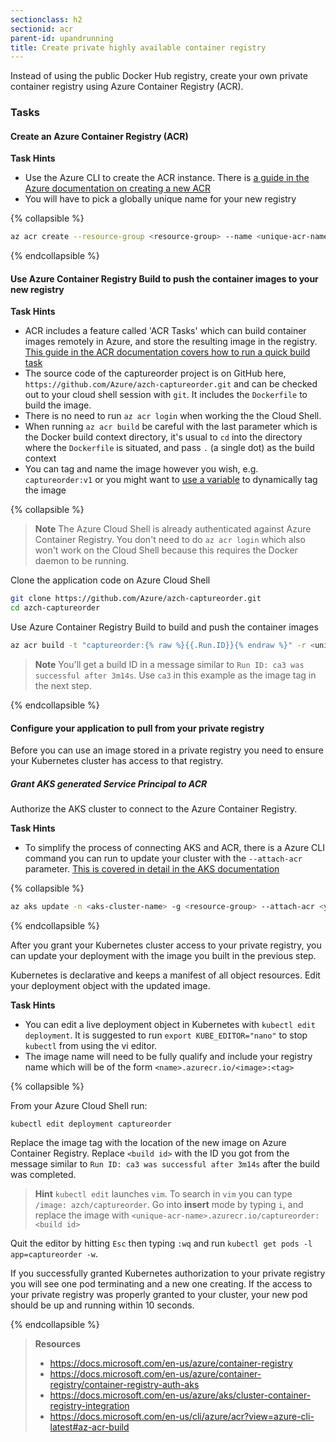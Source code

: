 ```yaml
---
sectionclass: h2
sectionid: acr
parent-id: upandrunning
title: Create private highly available container registry 
---
```


Instead of using the public Docker Hub registry, create your own private container registry using Azure Container Registry (ACR).

### Tasks


#### Create an Azure Container Registry (ACR)

**Task Hints**
* Use the Azure CLI to create the ACR instance. There is [a guide in the Azure documentation on creating a new ACR](https://docs.microsoft.com/en-us/azure/container-registry/container-registry-get-started-azure-cli)
* You will have to pick a globally unique name for your new registry

{% collapsible %}

```sh
az acr create --resource-group <resource-group> --name <unique-acr-name> --sku Standard --location eastus
```

{% endcollapsible %}

#### Use Azure Container Registry Build to push the container images to your new registry

**Task Hints**
* ACR includes a feature called 'ACR Tasks' which can build container images remotely in Azure, and store the resulting image in the registry. [This guide in the ACR documentation covers how to run a quick build task](https://docs.microsoft.com/en-us/azure/container-registry/container-registry-tutorial-quick-task#build-in-azure-with-acr-tasks)
* The source code of the captureorder project is on GitHub here, `https://github.com/Azure/azch-captureorder.git` and can be checked out to your cloud shell session with `git`. It includes the `Dockerfile` to build the image.
* There is no need to run `az acr login` when working the the Cloud Shell.
* When running `az acr build` be careful with the last parameter which is the Docker build context directory, it's usual to `cd` into the directory where the `Dockerfile` is situated, and pass `.` (a single dot) as the build context
* You can tag and name the image however you wish, e.g. `captureorder:v1` or you might want to [use a variable](https://docs.microsoft.com/en-us/azure/container-registry/container-registry-tasks-reference-yaml#run-variables) to dynamically tag the image
  
{% collapsible %}

> **Note** The Azure Cloud Shell is already authenticated against Azure Container Registry. You don't need to do `az acr login` which also won't work on the Cloud Shell because this requires the Docker daemon to be running.

Clone the application code on Azure Cloud Shell

```sh
git clone https://github.com/Azure/azch-captureorder.git
cd azch-captureorder
```

Use Azure Container Registry Build to build and push the container images

```sh
az acr build -t "captureorder:{% raw %}{{.Run.ID}}{% endraw %}" -r <unique-acr-name> .
```

> **Note** You'll get a build ID in a message similar to ``Run ID: ca3 was successful after 3m14s``. Use `ca3` in this example as the image tag in the next step.

{% endcollapsible %}

#### Configure your application to pull from your private registry

Before you can use an image stored in a private registry you need to ensure your Kubernetes cluster has access to that registry. 

##### Grant AKS generated Service Principal to ACR

Authorize the AKS cluster to connect to the Azure Container Registry.

**Task Hints**
* To simplify the process of connecting AKS and ACR, there is a Azure CLI command you can run to update your cluster with the `--attach-acr` parameter. [This is covered in detail in the AKS documentation](https://docs.microsoft.com/en-us/azure/aks/cluster-container-registry-integration#configure-acr-integration-for-existing-aks-clusters)

{% collapsible %}

```sh
az aks update -n <aks-cluster-name> -g <resource-group> --attach-acr <your-acr-name>
```

{% endcollapsible %}

After you grant your Kubernetes cluster access to your private registry, you can update your deployment with the image you built in the previous step.

Kubernetes is declarative and keeps a manifest of all object resources. Edit your deployment object with the updated image.

**Task Hints**
* You can edit a live deployment object in Kubernetes with `kubectl edit deployment`. It is suggested to run `export KUBE_EDITOR="nano"` to stop `kubectl` from using the vi editor.
* The image name will need to be fully qualify and include your registry name which will be of the form `<name>.azurecr.io/<image>:<tag>`

{% collapsible %}

From your Azure Cloud Shell run:

`kubectl edit deployment captureorder`

Replace the image tag with the location of the new image on Azure Container Registry. Replace `<build id>` with the ID you got from the message similar to ``Run ID: ca3 was successful after 3m14s`` after the build was completed.

> **Hint** `kubectl edit` launches `vim`. To search in `vim` you can type `/image: azch/captureorder`. Go into **insert** mode by typing `i`, and replace the image with `<unique-acr-name>.azurecr.io/captureorder:<build id>`

Quit the editor by hitting `Esc` then typing `:wq` and run `kubectl get pods -l app=captureorder -w`.

If you successfully granted Kubernetes authorization to your private registry you will see one pod terminating and a new one creating. If the access to your private registry was properly granted to your cluster, your new pod should be up and running within 10 seconds.

{% endcollapsible %}

> **Resources**
> * <https://docs.microsoft.com/en-us/azure/container-registry>
> * <https://docs.microsoft.com/en-us/azure/container-registry/container-registry-auth-aks>
> * <https://docs.microsoft.com/en-us/azure/aks/cluster-container-registry-integration>
> * <https://docs.microsoft.com/en-us/cli/azure/acr?view=azure-cli-latest#az-acr-build>
